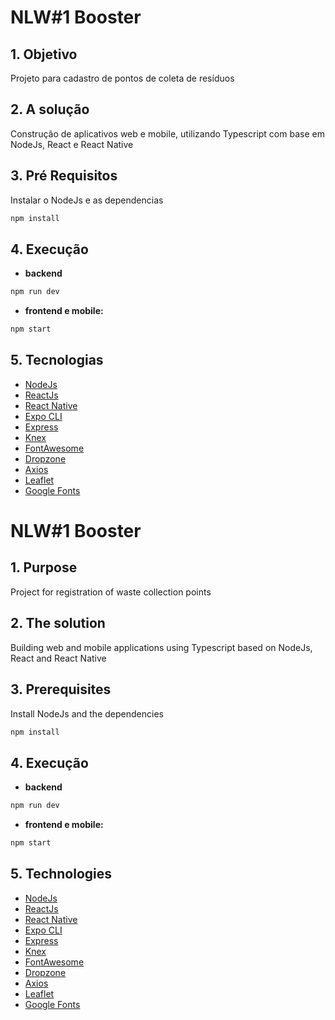 # NLW#1 Booster

## 1. Objetivo
Projeto para cadastro de pontos de coleta de resíduos

## 2. A solução
Construção de aplicativos web e mobile, utilizando Typescript com base em NodeJs, React e React Native

## 3. Pré Requisitos
Instalar o NodeJs e as dependencias
```bash
npm install
```

## 4. Execução
- **backend** 
```bash
npm run dev
```

- **frontend e mobile:**
```bash
npm start
```

## 5. Tecnologias
- [NodeJs](https://github.com/nodejs/node)
- [ReactJs](https://github.com/reactjs/reactjs.org)
- [React Native](https://github.com/facebook/react-native)
- [Expo CLI](https://github.com/expo/expo-cli)
- [Express](https://github.com/expressjs/express)
- [Knex](https://github.com/knex/knex)
- [FontAwesome](https://github.com/FortAwesome/react-fontawesome)
- [Dropzone](https://github.com/react-dropzone/react-dropzone)
- [Axios](https://github.com/axios/axios)
- [Leaflet](https://github.com/Leaflet/Leaflet)
- [Google Fonts](https://fonts.google.com/)


# NLW#1 Booster

## 1. Purpose
Project for registration of waste collection points

## 2. The solution
Building web and mobile applications using Typescript based on NodeJs, React and React Native

## 3. Prerequisites
Install NodeJs and the dependencies
```bash
npm install
```

## 4. Execução
- **backend** 
```bash
npm run dev
```

- **frontend e mobile:**
```bash
npm start
```

## 5. Technologies
- [NodeJs](https://github.com/nodejs/node)
- [ReactJs](https://github.com/reactjs/reactjs.org)
- [React Native](https://github.com/facebook/react-native)
- [Expo CLI](https://github.com/expo/expo-cli)
- [Express](https://github.com/expressjs/express)
- [Knex](https://github.com/knex/knex)
- [FontAwesome](https://github.com/FortAwesome/react-fontawesome)
- [Dropzone](https://github.com/react-dropzone/react-dropzone)
- [Axios](https://github.com/axios/axios)
- [Leaflet](https://github.com/Leaflet/Leaflet)
- [Google Fonts](https://fonts.google.com/)
